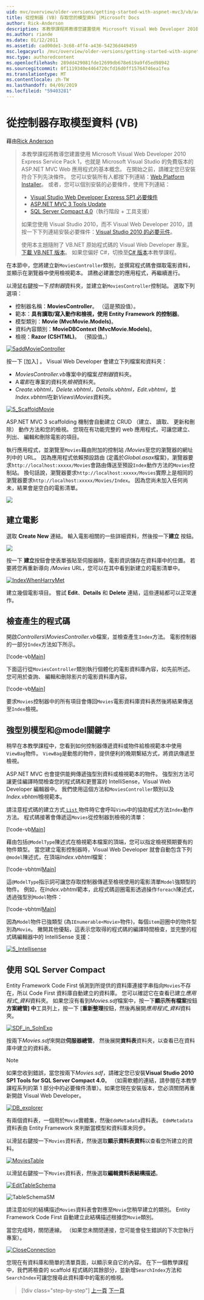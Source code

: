 ```yaml
---
uid: mvc/overview/older-versions/getting-started-with-aspnet-mvc3/vb/accessing-your-models-data-from-a-controller
title: 從控制器 (VB) 存取您的模型資料 |Microsoft Docs
author: Rick-Anderson
description: 本教學課程將教導您建置使用 Microsoft Visual Web Developer 2010 Express Service Pack 1，也就是 ASP.NET MVC Web 應用程式的基本概念...
ms.author: riande
ms.date: 01/12/2011
ms.assetid: cad00de1-3c68-4ff4-a436-54236d449459
msc.legacyurl: /mvc/overview/older-versions/getting-started-with-aspnet-mvc3/vb/accessing-your-models-data-from-a-controller
msc.type: authoredcontent
ms.openlocfilehash: 289dd429081fde12699db678e619a9fd5ed98942
ms.sourcegitcommit: 0f1119340e4464720cfd16d0ff15764746ea1fea
ms.translationtype: MT
ms.contentlocale: zh-TW
ms.lasthandoff: 04/09/2019
ms.locfileid: "59403281"
---
```

# <a name="accessing-your-models-data-from-a-controller-vb"></a>從控制器存取模型資料 (VB)

藉由[Rick Anderson]((https://twitter.com/RickAndMSFT))

> 本教學課程將教導您建置使用 Microsoft Visual Web Developer 2010 Express Service Pack 1，也就是 Microsoft Visual Studio 的免費版本的 ASP.NET MVC Web 應用程式的基本概念。 在開始之前，請確定您已安裝符合下列先決條件。 您可以安裝所有人都按下列連結：[Web Platform Installer](https://www.microsoft.com/web/gallery/install.aspx?appid=VWD2010SP1Pack)。 或者，您可以個別安裝的必要條件，使用下列連結：
> 
> - [Visual Studio Web Developer Express SP1 必要條件](https://www.microsoft.com/web/gallery/install.aspx?appid=VWD2010SP1Pack)
> - [ASP.NET MVC 3 Tools Update](https://www.microsoft.com/web/gallery/install.aspx?appsxml=&amp;appid=MVC3)
> - [SQL Server Compact 4.0](https://www.microsoft.com/web/gallery/install.aspx?appid=SQLCE;SQLCEVSTools_4_0)（執行階段 + 工具支援）
> 
> 如果您使用 Visual Studio 2010，而不 Visual Web Developer 2010，請按一下下列連結安裝必要條件：[Visual Studio 2010 的必要元件](https://www.microsoft.com/web/gallery/install.aspx?appsxml=&amp;appid=VS2010SP1Pack)。
> 
> 使用本主題隨附了 VB.NET 原始程式碼的 Visual Web Developer 專案。 [下載 VB.NET 版本](https://code.msdn.microsoft.com/Introduction-to-MVC-3-10d1b098)。 如果您偏好 C#，切換至[C# 版本](../cs/accessing-your-models-data-from-a-controller.md)本教學課程。


在本節中，您將建立新`MoviesController`類別，並撰寫程式碼會擷取電影資料，並顯示在瀏覽器中使用檢視範本。 請務必建置您的應用程式，再繼續進行。

以滑鼠右鍵按一下*控制器*資料夾，並建立新`MoviesController`控制站。 選取下列選項：

- 控制器名稱：**MoviesController**。 （這是預設值）。
- 範本：**具有讀取/寫入動作和檢視，使用 Entity Framework 的控制器**。
- 模型類別：**Movie (MvcMovie.Models)**。
- 資料內容類別：**MovieDBContext (MvcMovie.Models)**。
- 檢視：**Razor (CSHTML)**。 （預設值。）

[![5addMovieController](accessing-your-models-data-from-a-controller/_static/image2.png)](accessing-your-models-data-from-a-controller/_static/image1.png)

按一下 [加入] 。 Visual Web Developer 會建立下列檔案和資料夾：

- *MoviesController.vb*專案中的檔案*控制器*資料夾。
- A*電影*在專案的資料夾*檢視*資料夾。
- *Create.vbhtml，Delete.vbhtml，Details.vbhtml，Edit.vbhtml*，並*Index.vbhtml*在新*Views\Movies*資料夾。

[![5_ScaffoldMovie](accessing-your-models-data-from-a-controller/_static/image4.png)](accessing-your-models-data-from-a-controller/_static/image3.png)

ASP.NET MVC 3 scaffolding 機制會自動建立 CRUD （建立、 讀取、 更新和刪除） 動作方法和您的檢視。 您現在有功能完整的 web 應用程式，可讓您建立、 列出、 編輯和刪除電影的項目。

執行應用程式，並瀏覽至`Movies`藉由附加的控制站 */Movies*至您的瀏覽器的網址列中的 URL。 因為應用程式依賴預設路由 (定義於*Global.asax*檔案)，瀏覽器要求`http://localhost:xxxxx/Movies`會路由傳送至預設`Index`動作方法的`Movies`控制站。 換句話說，瀏覽器要求`http://localhost:xxxxx/Movies`實際上是相同的瀏覽器要求`http://localhost:xxxxx/Movies/Index`。 因為您尚未加入任何尚未，結果會是空白的電影清單。

![](accessing-your-models-data-from-a-controller/_static/image5.png)

## <a name="creating-a-movie"></a>建立電影

選取 **Create New** 連結。 輸入電影相關的一些詳細資料，然後按一下**建立** 按鈕。

![](accessing-your-models-data-from-a-controller/_static/image6.png)

按一下 **建立**按鈕會使表單張貼至伺服器時，電影資訊儲存在資料庫中的位置。 若要將您再重新導向 */Movies* URL，您可以在其中看到新建立的電影清單中。

[![IndexWhenHarryMet](accessing-your-models-data-from-a-controller/_static/image8.png)](accessing-your-models-data-from-a-controller/_static/image7.png)

建立幾個電影項目。 嘗試 **Edit**、**Details** 和 **Delete** 連結，這些連結都可以正常運作。

## <a name="examining-the-generated-code"></a>檢查產生的程式碼

開啟*Controllers\MoviesController.vb*檔案，並檢查產生`Index`方法。 電影控制器的一部分`Index`方法如下所示。

[!code-vb[Main](accessing-your-models-data-from-a-controller/samples/sample1.vb)]

下面這行從`MoviesController`類別執行個體化的電影資料庫內容，如先前所述。 您可用於查詢、 編輯和刪除影片的電影資料庫內容。

[!code-vb[Main](accessing-your-models-data-from-a-controller/samples/sample2.vb)]

要求`Movies`控制器中的所有項目會傳回`Movies`電影資料庫資料表然後將結果傳送至`Index`檢視。

## <a name="strongly-typed-models-and-the-model-keyword"></a>強型別模型和@model關鍵字

稍早在本教學課程中，您看到如何控制器傳遞資料或物件給檢視範本中使用`ViewBag`物件。 `ViewBag`是動態的物件，提供便利的晚期繫結方式，將資訊傳遞至檢視。

ASP.NET MVC 也會提供能夠傳遞強型別資料或檢視範本的物件。 強型別方法可讓更佳編譯時間檢查您的程式碼和更豐富的 IntelliSense，Visual Web Developer 編輯器中。 我們使用這個方法和`MoviesController`類別以及*Index.vbhtml*檢視範本。

請注意程式碼的建立方式[ `List` ](https://msdn.microsoft.com/library/6sh2ey19.aspx)物件時它會呼叫`View`中的協助程式方法`Index`動作方法。 程式碼接著會傳遞這`Movies`從控制器到檢視的清單：

[!code-vb[Main](accessing-your-models-data-from-a-controller/samples/sample3.vb)]

藉由包括`@ModelType`陳述式在檢視範本檔案的頂端，您可以指定檢視預期要有的物件類型。 當您建立電影控制器時，Visual Web Developer 就會自動包含下列`@model`陳述式，在頂端*Index.vbhtml*檔案：

[!code-vbhtml[Main](accessing-your-models-data-from-a-controller/samples/sample4.vbhtml)]

這`@ModelType`指示詞可讓您存取控制器傳遞至檢視使用的電影清單`Model`強類型的物件。 例如，在*Index.vbhtml*範本，此程式碼迴圈電影透過操作`foreach`陳述式，透過強型別`Model`物件：

[!code-vbhtml[Main](accessing-your-models-data-from-a-controller/samples/sample5.vbhtml)]

因為`Model`物件已強類型 (為`IEnumerable<Movie>`物件)，每個`item`迴圈中的物件型別為`Movie`。 撇開其他優點，這表示您取得的程式碼的編譯時間檢查，並完整的程式碼編輯器中的 IntelliSense 支援：

[![5_Intellisense](accessing-your-models-data-from-a-controller/_static/image10.png)](accessing-your-models-data-from-a-controller/_static/image9.png)

## <a name="working-with-sql-server-compact"></a>使用 SQL Server Compact

Entity Framework Code First 偵測到所提供的資料庫連接字串指向`Movies`不存在，所以 Code First 資料庫自動建立的資料庫。 您可以確認它在查看已建立*應用程式\_資料*資料夾。 如果您沒有看到*Movies.sdf*檔案中，按一下**顯示所有檔案**按鈕**方案總管] 中**工具列上，按一下 [**重新整理**按鈕，然後再展開*應用程式\_資料*資料夾。

[![SDF_in_SolnExp](accessing-your-models-data-from-a-controller/_static/image12.png)](accessing-your-models-data-from-a-controller/_static/image11.png)

按兩下*Movies.sdf*來開啟**伺服器總管**。 然後展開**資料表**資料夾，以查看已在資料庫中建立的資料表。

> [!NOTE]
> 如果您收到錯誤，當您按兩下*Movies.sdf*，請確定您已安裝**Visual Studio 2010 SP1 Tools for SQL Server Compact 4.0**。 （如需軟體的連結，請參閱在本教學課程系列的第 1 部分中的必要條件清單）。如果您現在安裝版本，您必須關閉再重新開啟 Visual Web Developer。


[![DB_explorer](accessing-your-models-data-from-a-controller/_static/image14.png)](accessing-your-models-data-from-a-controller/_static/image13.png)

有兩個資料表，一個用於`Movie`實體集，然後`EdmMetadata`資料表。 `EdmMetadata`資料表由 Entity Framework 來判斷當模型和資料庫未同步。

以滑鼠右鍵按一下`Movies`資料表，然後選取**顯示資料表資料**以查看您所建立的資料。

[![MoviesTable](accessing-your-models-data-from-a-controller/_static/image16.png)](accessing-your-models-data-from-a-controller/_static/image15.png)

以滑鼠右鍵按一下`Movies`資料表，然後選取**編輯資料表結構描述**。

[![EditTableSchema](accessing-your-models-data-from-a-controller/_static/image18.png)](accessing-your-models-data-from-a-controller/_static/image17.png)

![TableSchemaSM](accessing-your-models-data-from-a-controller/_static/image19.png)

請注意如何的結構描述`Movies`資料表會對應至`Movie`您稍早建立的類別。 Entity Framework Code First 自動建立此結構描述根據您`Movie`類別。

當您完成時，關閉連線。 （如果您未關閉連接，您可能會發生錯誤的下次您執行專案）。

[![CloseConnection](accessing-your-models-data-from-a-controller/_static/image21.png)](accessing-your-models-data-from-a-controller/_static/image20.png)

您現在有資料庫和簡單的清單頁面，以顯示來自它的內容。 在下一個教學課程中，我們將檢查的 scaffold 程式碼的其餘部分，並新增`SearchIndex`方法和`SearchIndex`可讓您搜尋此資料庫中的電影的檢視。

> [!div class="step-by-step"]
> [上一頁](adding-a-model.md)
> [下一頁](examining-the-edit-methods-and-edit-view.md)
